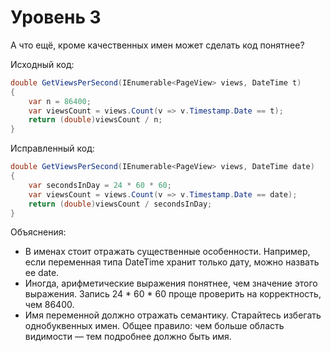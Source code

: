 # Уровень 3

А что ещё, кроме качественных имен может сделать код понятнее?

Исходный код:
```cs
double GetViewsPerSecond(IEnumerable<PageView> views, DateTime t)
{
    var n = 86400;
    var viewsCount = views.Count(v => v.Timestamp.Date == t);
    return (double)viewsCount / n;
}
```

Исправленный код:
```cs
double GetViewsPerSecond(IEnumerable<PageView> views, DateTime date)
{
    var secondsInDay = 24 * 60 * 60;
    var viewsCount = views.Count(v => v.Timestamp.Date == date);
    return (double)viewsCount / secondsInDay;
}
```

Объяснения:
- В именах стоит отражать существенные особенности. Например, если переменная типа DateTime хранит только дату, можно назвать ее date.
- Иногда, арифметические выражения понятнее, чем значение этого выражения. Запись 24 * 60 * 60 проще проверить на корректность, чем 86400.
- Имя переменной должно отражать семантику. Старайтесь избегать однобуквенных имен. Общее правило: чем больше область видимости — тем подробнее должно быть имя.
